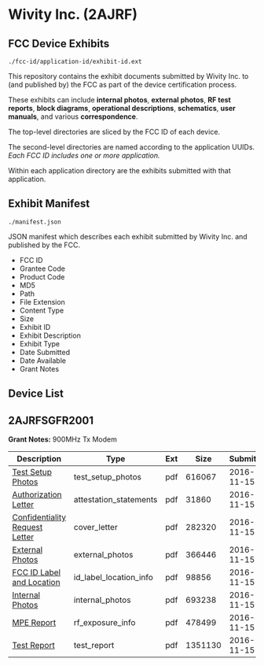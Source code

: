 # Wivity Inc. (2AJRF)
## FCC Device Exhibits

```
./fcc-id/application-id/exhibit-id.ext
```

This repository contains the exhibit documents submitted by Wivity Inc. to (and published by) the FCC as part of the device certification process.

These exhibits can include **internal photos**, **external photos**, **RF test reports**, **block diagrams**, **operational descriptions**, **schematics**, **user manuals**, and various **correspondence**.

The top-level directories are sliced by the FCC ID of each device.

The second-level directories are named according to the application UUIDs. *Each FCC ID includes one or more application.*

Within each application directory are the exhibits submitted with that application. 

## Exhibit Manifest

```
./manifest.json
```

JSON manifest which describes each exhibit submitted by Wivity Inc. and published by the FCC.

- FCC ID
- Grantee Code
- Product Code
- MD5
- Path
- File Extension
- Content Type
- Size
- Exhibit ID
- Exhibit Description
- Exhibit Type
- Date Submitted
- Date Available
- Grant Notes

## Device List
## 2AJRFSGFR2001
**Grant Notes:** 900MHz Tx Modem

| Description | Type | Ext | Size | Submitted | Available |
| ----------- | ---- | --- | ---- | --------- | --------- |
| [Test Setup Photos](2AJRFSGFR2001/505613e9214732cb654fabce039183f3/3196305.pdf) | test_setup_photos | pdf | 616067 | 2016-11-15 | 2017-05-14 |
| [Authorization Letter](2AJRFSGFR2001/505613e9214732cb654fabce039183f3/3196294.pdf) | attestation_statements | pdf | 31860 | 2016-11-15 | 2016-11-15 |
| [Confidentiality Request Letter](2AJRFSGFR2001/505613e9214732cb654fabce039183f3/3196296.pdf) | cover_letter | pdf | 282320 | 2016-11-15 | 2016-11-15 |
| [External Photos](2AJRFSGFR2001/505613e9214732cb654fabce039183f3/3196297.pdf) | external_photos | pdf | 366446 | 2016-11-15 | 2017-05-14 |
| [FCC ID Label and Location](2AJRFSGFR2001/505613e9214732cb654fabce039183f3/3196298.pdf) | id_label_location_info | pdf | 98856 | 2016-11-15 | 2016-11-15 |
| [Internal Photos](2AJRFSGFR2001/505613e9214732cb654fabce039183f3/3196299.pdf) | internal_photos | pdf | 693238 | 2016-11-15 | 2017-05-14 |
| [MPE Report](2AJRFSGFR2001/505613e9214732cb654fabce039183f3/3196302.pdf) | rf_exposure_info | pdf | 478499 | 2016-11-15 | 2016-11-15 |
| [Test Report](2AJRFSGFR2001/505613e9214732cb654fabce039183f3/3196304.pdf) | test_report | pdf | 1351130 | 2016-11-15 | 2016-11-15 |

